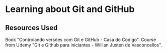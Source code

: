 # Learning about Git and GitHub

## Resources Used

Book "Controlando versões com Git e GitHub - Casa do Codigo".
Course from Udemy "Git e Github para iniciantes - Willian Justen de Vasconcellos".